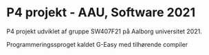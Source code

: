 # P4 projekt - AAU, Software 2021

P4 projekt udviklet af gruppe SW407F21 på Aalborg universitet 2021.

Programmeringssproget kaldet G-Easy med tilhørende compiler
